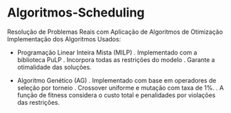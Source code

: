 # Algoritmos-Scheduling
Resolução de Problemas Reais com Aplicação de Algoritmos de Otimização
Implementação dos Algoritmos Usados:

- Programação Linear Inteira Mista (MILP) 
    . Implementado com a biblioteca PuLP
    . Incorpora todas as restrições do modelo
    . Garante a otimalidade das soluções.

- Algoritmo Genético (AG) 
    . Implementado com base em operadores de seleção por torneio
    . Crossover uniforme e mutação com taxa de 1%. 
    . A função de fitness considera o custo total e penalidades por violações das restrições.